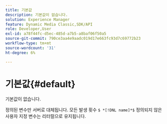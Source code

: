 ```yaml
---
title: 기본값
description: 기본값이 없습니다.
solution: Experience Manager
feature: Dynamic Media Classic,SDK/API
role: Developer,User
exl-id: a78f44fc-d5ec-485d-a7b5-a8baf06f50a5
source-git-commit: 790ce3aa4e9aadc019d17e663fc93d7c69772b23
workflow-type: tm+mt
source-wordcount: '31'
ht-degree: 6%

---
```


# 기본값{#default}

기본값이 없습니다.

정의된 변수만 서버로 대체됩니다. 모든 발생 횟수 `$ *[!DNL name]*$` 정의되지 않은 사용자 지정 변수는 리터럴으로 유지됩니다.

